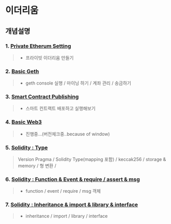 # 이더리움

## 개념설명

### 1. [Private Etherum Setting](https://github.com/Lee-KyungSeok/Ethereum-Study/tree/master/privatesetting)
> - 프라이빗 이더리움 만들기

### 2. [Basic Geth](https://github.com/Lee-KyungSeok/Ethereum-Study/tree/master/BasicGeth)
> - geth console 실행 / 마이닝 하기 / 계좌 관리 / 송금하기

### 3. [Smart Contract Publishing](https://github.com/Lee-KyungSeok/Ethereum-Study/tree/master/BasicPublishing)
> - 스마트 컨트랙트 배포하고 실행해보기

### 4. [Basic Web3](https://github.com/Lee-KyungSeok/Ethereum-Study/tree/master/BasicWeb3)
> - 진행중...(버전체크중..because of window)

### 5. [Solidity : Type](https://github.com/Lee-KyungSeok/Ethereum-Study/tree/master/BasicSolidity)
> Version Pragma / Solidity Type(mapping 포함) / keccak256 / storage & memory / 형 변환 /

### 6. [Solidity : Function & Event & require / assert & msg ](https://github.com/Lee-KyungSeok/Ethereum-Study/tree/master/BasicSolidity2)
> - function / event / require / msg 객체

### 7. [Solidity : Inheritance & import & library & interface](https://github.com/Lee-KyungSeok/Ethereum-Study/tree/master/Inheritance)
> - inheritance / import / library / interface
